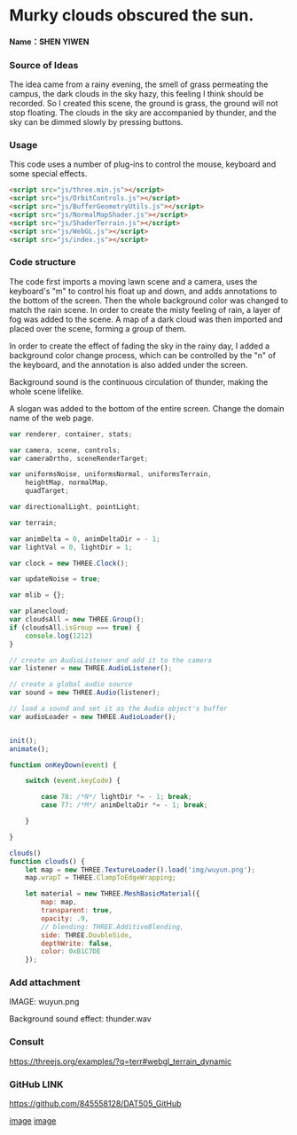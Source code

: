 Murky clouds obscured the sun.
========
#### Name：SHEN YIWEN ####


### Source of Ideas ###

The idea came from a rainy evening, the smell of grass permeating the campus, the dark clouds in the sky hazy, this feeling I think should be recorded. So I created this scene, the ground is grass, the ground will not stop floating. The clouds in the sky are accompanied by thunder, and the sky can be dimmed slowly by pressing buttons.



### Usage ####

This code uses a number of plug-ins to control the mouse, keyboard and some special effects.

```html
<script src="js/three.min.js"></script>
<script src="js/OrbitControls.js"></script>
<script src="js/BufferGeometryUtils.js"></script>
<script src="js/NormalMapShader.js"></script>
<script src="js/ShaderTerrain.js"></script>
<script src="js/WebGL.js"></script>
<script src="js/index.js"></script>
```

### Code structure ####

The code first imports a moving lawn scene and a camera, uses the keyboard's "m" to control his float up and down, and adds annotations to the bottom of the screen. Then the whole background color was changed to match the rain scene. In order to create the misty feeling of rain, a layer of fog was added to the scene. A map of a dark cloud was then imported and placed over the scene, forming a group of them.

In order to create the effect of fading the sky in the rainy day, I added a background color change process, which can be controlled by the "n" of the keyboard, and the annotation is also added under the screen.

Background sound is the continuous circulation of thunder, making the whole scene lifelike.

A slogan was added to the bottom of the entire screen. Change the domain name of the web page.

```javascript
var renderer, container, stats;

var camera, scene, controls;
var cameraOrtho, sceneRenderTarget;

var uniformsNoise, uniformsNormal, uniformsTerrain,
    heightMap, normalMap,
    quadTarget;

var directionalLight, pointLight;

var terrain;

var animDelta = 0, animDeltaDir = - 1;
var lightVal = 0, lightDir = 1;

var clock = new THREE.Clock();

var updateNoise = true;

var mlib = {};

var planecloud;
var cloudsAll = new THREE.Group();
if (cloudsAll.isGroup === true) {
    console.log(1212)
}

// create an AudioListener and add it to the camera
var listener = new THREE.AudioListener();

// create a global audio source
var sound = new THREE.Audio(listener);

// load a sound and set it as the Audio object's buffer
var audioLoader = new THREE.AudioLoader();


init();
animate();

function onKeyDown(event) {

    switch (event.keyCode) {

        case 78: /*N*/ lightDir *= - 1; break;
        case 77: /*M*/ animDeltaDir *= - 1; break;

    }

}

clouds()
function clouds() {
    let map = new THREE.TextureLoader().load('img/wuyun.png');
    map.wrapT = THREE.ClampToEdgeWrapping;

    let material = new THREE.MeshBasicMaterial({
        map: map,
        transparent: true,
        opacity: .9,
        // blending: THREE.AdditiveBlending,
        side: THREE.DoubleSide,
        depthWrite: false,
        color: 0xB1C7DE
    });


```
###  Add attachment ###

IMAGE:   wuyun.png

Background sound effect:  thunder.wav


###  Consult ###

https://threejs.org/examples/?q=terr#webgl_terrain_dynamic

### GitHub LINK ####
https://github.com/845558128/DAT505_GitHub


[image](https://github.com/845558128/DAT505_GitHub/blob/master/images/day.png)
[image](https://github.com/845558128/DAT505_GitHub/blob/master/images/night.png)
